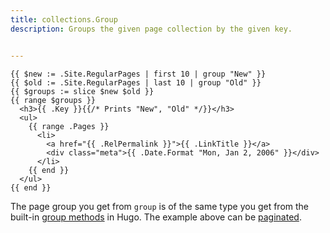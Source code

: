 ```yaml
---
title: collections.Group
description: Groups the given page collection by the given key.


---
```


```go-html-template
{{ $new := .Site.RegularPages | first 10 | group "New" }}
{{ $old := .Site.RegularPages | last 10 | group "Old" }}
{{ $groups := slice $new $old }}
{{ range $groups }}
  <h3>{{ .Key }}{{/* Prints "New", "Old" */}}</h3>
  <ul>
    {{ range .Pages }}
      <li>
        <a href="{{ .RelPermalink }}">{{ .LinkTitle }}</a>
        <div class="meta">{{ .Date.Format "Mon, Jan 2, 2006" }}</div>
      </li>
    {{ end }}
  </ul>
{{ end }}
```

The page group you get from `group` is of the same type you get from the built-in [group methods](/quick-reference/page-collections/#group) in Hugo. The example above can be [paginated](/templates/pagination/).
